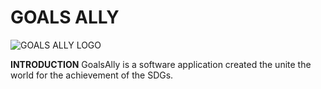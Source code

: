# GOALS ALLY
![GOALS ALLY LOGO](https://github.com/GOALSALLY/GoalsAlly/assets/148257712/a1fb9cd3-cbaf-42b3-b700-75c266f2c641)

**INTRODUCTION**
GoalsAlly is a software application created the unite the world for the achievement of the SDGs.
